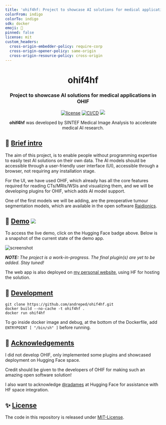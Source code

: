 ```yaml
---
title: 'ohif4hf: Project to showcase AI solutions for medical applications in OHIF'
colorFrom: indigo
colorTo: indigo
sdk: docker
emoji: 🔬
pinned: false
license: mit
custom_headers:
  cross-origin-embedder-policy: require-corp
  cross-origin-opener-policy: same-origin
  cross-origin-resource-policy: cross-origin
---
```


<div align="center"> 
<h1 align="center">ohif4hf</h1>
<h3 align="center">Project to showcase AI solutions for medical applications in OHIF</h3>

[![license](https://img.shields.io/github/license/DAVFoundation/captain-n3m0.svg?style=flat-square)](https://github.com/DAVFoundation/captain-n3m0/blob/master/LICENSE)
[![CI/CD](https://github.com/andreped/ohif4hf/actions/workflows/deploy.yml/badge.svg)](https://github.com/andreped/ohif4hf/actions/workflows/deploy.yml)
<a target="_blank" href="https://huggingface.co/spaces/andreped/neukit"><img src="https://img.shields.io/badge/🤗%20Hugging%20Face-Spaces-yellow.svg"></a>

**ohif4hf** was developed by SINTEF Medical Image Analysis to accelerate medical AI research.

</div>

## :gift: [Brief intro](https://github.com/andreped/ohif4hf#brief-intro)

The aim of this project, is to enable people without programming expertise to easily test AI solutions on their own data. The AI models should be accessible through a user-friendly user interface (UI), accessible through a browser, not requiring any installation stage.

For the UI, we have used OHIF, which already has all the core features required for reading CTs/MRIs/WSIs and visualizing them, and we will be developing plugins for OHIF, which adds AI model support.

One of the first models we will be adding, are the preoperative tumour segmentation models, which are available in the open software [Raidionics](https://github.com/raidionics/Raidionics).

## 🤗 [Demo](https://github.com/andreped/ohif4hf#demo)  <a target="_blank" href="https://huggingface.co/spaces/andreped/neukit"><img src="https://img.shields.io/badge/🤗%20Hugging%20Face-Spaces-yellow.svg"></a>

To access the live demo, click on the Hugging Face badge above. Below is a snapshot of the current state of the demo app.

![screenshot](https://github.com/andreped/ohif4hf/assets/29090665/38c00767-a78d-4764-8827-adfc48cb6cf5)


_**NOTE:** The project is a work-in-progress. The final plugin(s) are yet to be added. Stay tuned!_

The web app is also deployed on [my personal website](https://andreped.github.io/demos/2023/ohif-plugin/), using HF for hosting the solution.

## 🐳 [Development](https://github.com/andreped/ohif4hf#development)

```
git clone https://github.com/andreped/ohif4hf.git
docker build --no-cache -t ohif4hf .
docker run ohif4hf
```

To go inside docker image and debug, at the bottom of the Dockerfile, add `ENTRYPOINT [ "/bin/sh" ]` before running.

## 👏 [Acknowledgements](https://github.com/andreped/ohif4hf#acknowledgements)

I did not develop OHIF, only implemented some plugins and showcased deployment on Hugging Face space.

Credit should be given to the developers of OHIF for making such an amazing open software solution!

I also want to acknowledge [@radames](https://github.com/radames) at Hugging Face for assistance with HF space integration.

## ✨ [License](https://github.com/andreped/ohif4hf#license)

The code in this repository is released under [MIT-License](https://github.com/andreped/ohif4hf/blob/main/LICENSE).
